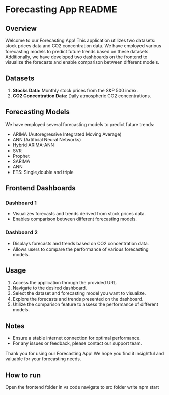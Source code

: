 # Forecasting App README

## Overview
Welcome to our Forecasting App! This application utilizes two datasets: stock prices data and CO2 concentration data. We have employed various forecasting models to predict future trends based on these datasets. Additionally, we have developed two dashboards on the frontend to visualize the forecasts and enable comparison between different models.

## Datasets
1. **Stocks Data:** Monthly stock prices from the S&P 500 index.
2. **CO2 Concentration Data:** Daily atmospheric CO2 concentrations.

## Forecasting Models
We have employed several forecasting models to predict future trends:
- ARIMA (Autoregressive Integrated Moving Average)
- ANN (Artificial Neural Networks)
- Hybrid ARIMA-ANN
- SVR
- Prophet
- SARIMA
- ANN
- ETS: Single,double and triple

## Frontend Dashboards
### Dashboard 1
- Visualizes forecasts and trends derived from stock prices data.
- Enables comparison between different forecasting models.

### Dashboard 2
- Displays forecasts and trends based on CO2 concentration data.
- Allows users to compare the performance of various forecasting models.

## Usage
1. Access the application through the provided URL.
2. Navigate to the desired dashboard.
3. Select the dataset and forecasting model you want to visualize.
4. Explore the forecasts and trends presented on the dashboard.
5. Utilize the comparison feature to assess the performance of different models.

## Notes
- Ensure a stable internet connection for optimal performance.
- For any issues or feedback, please contact our support team.

Thank you for using our Forecasting App! We hope you find it insightful and valuable for your forecasting needs.

## How to run
Open the frontend folder in vs code
navigate to src folder
write npm start 
